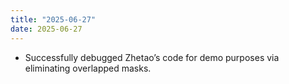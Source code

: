 ```yaml
---
title: "2025-06-27"
date: 2025-06-27
---
```


 - Successfully debugged Zhetao’s code for demo purposes via eliminating overlapped masks.